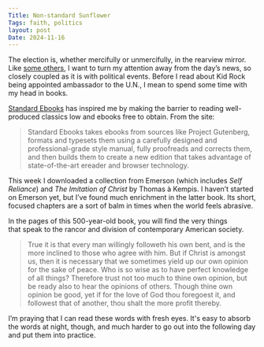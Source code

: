 ```yaml
---
Title: Non-standard Sunflower
Tags: faith, politics
layout: post
Date: 2024-11-16
---
```


The election is, whether mercifully or unmercifully, in the rearview mirror. Like [some others](https://bearblog.jasonkratz.me/working-towards-better-mental-health-choices/), I want to turn my attention away from the day’s news, so closely coupled as it is with political events. Before I read about Kid Rock being appointed ambassador to the U.N., I mean to spend some time with my head in books. 

[Standard Ebooks](https://standardebooks.org) has inspired me by making the barrier to reading well-produced classics low and ebooks free to obtain. From the site:

> Standard Ebooks takes ebooks from sources like Project Gutenberg, formats and typesets them using a carefully designed and professional-grade style manual, fully proofreads and corrects them, and then builds them to create a new edition that takes advantage of state-of-the-art ereader and browser technology.

This week I downloaded a collection from Emerson (which includes *Self Reliance*) and *The Imitation of Christ* by Thomas à Kempis. I haven’t started on Emerson yet, but I’ve found much enrichment in the latter book. Its short, focused chapters are a sort of balm in times when the world feels abrasive. 

<!--more-->

In the pages of this 500-year-old book, you will find the very things that speak to the rancor and division of contemporary American society.

> True it is that every man willingly followeth his own bent, and is the more inclined to those who agree with him. But if Christ is amongst us, then it is necessary that we sometimes yield up our own opinion for the sake of peace. Who is so wise as to have perfect knowledge of all things? Therefore trust not too much to thine own opinion, but be ready also to hear the opinions of others. Though thine own opinion be good, yet if for the love of God thou foregoest it, and followest that of another, thou shalt the more profit thereby.

I’m praying that I can read these words with fresh eyes. It's easy to absorb the words at night, though, and much harder to go out into the following day and put them into practice.
